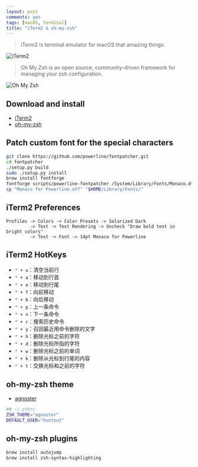```yaml
---
layout: post
comments: yes
tags: [macOS, terminal]
title: "iTerm2 & oh-my-zsh"
---
```


> iTerm2 is terminal emulator for macOS that amazing things.

![iTerm2](http://iterm2.com/img/logo2x.jpg)

> Oh My Zsh is an open source, community-driven framework for managing your zsh configuration.

![Oh My Zsh](https://camo.githubusercontent.com/5c385f15f3eaedb72cfcfbbaf75355b700ac0757/68747470733a2f2f73332e616d617a6f6e6177732e636f6d2f6f686d797a73682f6f682d6d792d7a73682d6c6f676f2e706e67)

## Download and install

* [iTerm2](http://iterm2.com/downloads.html)
* [oh-my-zsh](https://github.com/robbyrussell/oh-my-zsh)

## Patch custom font for the special characters

```bash
git clone https://github.com/powerline/fontpatcher.git
cd fontpatcher
./setup.py build
sudo ./setup.py install
brew install fontforge
fontforge scripts/powerline-fontpatcher /System/Library/Fonts/Monaco.dfont
cp "Monaco for Powerline.otf" "$HOME/Library/Fonts/"
```

## iTerm2 Preferences

    Profiles -> Colors -> Color Presets -> Solarized Dark
             -> Text -> Text Rendering -> Uncheck "Draw bold text in bright colors"
             -> Text -> Font -> 14pt Monaco for Powerline

## iTerm2 HotKeys

* `⌃ + u`：清空当前行
* `⌃ + a`：移动到行首
* `⌃ + e`：移动到行尾
* `⌃ + f`：向前移动
* `⌃ + b`：向后移动
* `⌃ + p`：上一条命令
* `⌃ + n`：下一条命令
* `⌃ + r`：搜索历史命令
* `⌃ + y`：召回最近用命令删除的文字
* `⌃ + h`：删除光标之前的字符
* `⌃ + d`：删除光标所指的字符
* `⌃ + w`：删除光标之前的单词
* `⌃ + k`：删除从光标到行尾的内容
* `⌃ + t`：交换光标和之前的字符

## oh-my-zsh theme

* [agnoster](https://github.com/robbyrussell/oh-my-zsh/wiki/Themes#agnoster)

```bash
## ~/.zshrc
ZSH_THEME="agnoster"
DEFAULT_USER="huntout"
```

## oh-my-zsh plugins

```bash
brew install autojump
brew install zsh-syntax-highlighting
```
